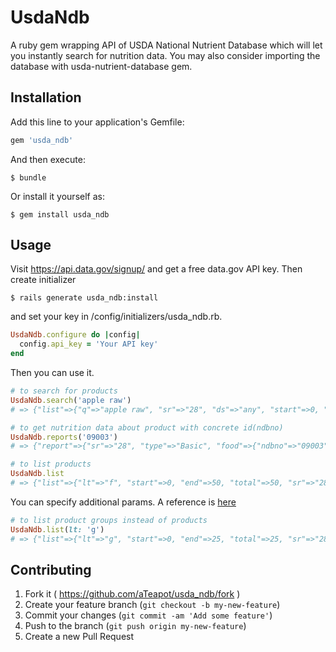 # UsdaNdb

A ruby gem wrapping API of USDA National Nutrient Database which will let you
instantly search for nutrition data.
You may also consider importing the database with usda-nutrient-database gem.

## Installation

Add this line to your application's Gemfile:

```ruby
gem 'usda_ndb'
```

And then execute:

    $ bundle

Or install it yourself as:

    $ gem install usda_ndb

## Usage

Visit https://api.data.gov/signup/ and get a free data.gov API key. Then create initializer

    $ rails generate usda_ndb:install

and set your key in /config/initializers/usda_ndb.rb.

```ruby
UsdaNdb.configure do |config|
  config.api_key = 'Your API key'
end
```

Then you can use it.

```ruby
# to search for products
UsdaNdb.search('apple raw')
# => {"list"=>{"q"=>"apple raw", "sr"=>"28", "ds"=>"any", "start"=>0, "end"=>22, "total"=>22, "group"=>"", "sort"=>"r", "item"=>[{"offset"=>0, "group"=>"Fruits and Fruit Juices", "name"=>"Apples, raw, with skin", "ndbno"=>"09003", "ds"=>"SR"}, ...

# to get nutrition data about product with concrete id(ndbno)
UsdaNdb.reports('09003')
# => {"report"=>{"sr"=>"28", "type"=>"Basic", "food"=>{"ndbno"=>"09003", "name"=>"Apples, raw, with skin", "ds"=>"Standard Reference", "ru"=>"g", "nutrients"=>[{"nutrient_id"=>"255", "name"=>"Water", ...

# to list products
UsdaNdb.list
# => {"list"=>{"lt"=>"f", "start"=>0, "end"=>50, "total"=>50, "sr"=>"28", "sort"=>"n", "item"=>[{"offset"=>0, "id"=>"09427", "name"=>"Abiyuch, raw"}, {"offset"=>1, "id"=>"09002", "name"=>"Acerola juice, raw"}, ...
```

You can specify additional params. A reference is [here](http://ndb.nal.usda.gov/ndb/api/doc)

```ruby
# to list product groups instead of products
UsdaNdb.list(lt: 'g')
# => {"list"=>{"lt"=>"g", "start"=>0, "end"=>25, "total"=>25, "sr"=>"28", "sort"=>"n", "item"=>[{"offset"=>0, "id"=>"3500", "name"=>"American Indian/Alaska Native Foods"}, {"offset"=>1, "id"=>"0300", "name"=>"Baby Foods"}, ...
```

## Contributing

1. Fork it ( https://github.com/aTeapot/usda_ndb/fork )
2. Create your feature branch (`git checkout -b my-new-feature`)
3. Commit your changes (`git commit -am 'Add some feature'`)
4. Push to the branch (`git push origin my-new-feature`)
5. Create a new Pull Request

